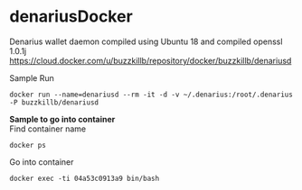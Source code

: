 # denariusDocker
Denarius wallet daemon compiled using Ubuntu 18 and compiled openssl 1.0.1j  
https://cloud.docker.com/u/buzzkillb/repository/docker/buzzkillb/denariusd

Sample Run  
```
docker run --name=denariusd --rm -it -d -v ~/.denarius:/root/.denarius -P buzzkillb/denariusd
```
**Sample to go into container**  
Find container name  
```
docker ps
```
Go into container  
```
docker exec -ti 04a53c0913a9 bin/bash
```

